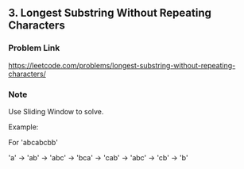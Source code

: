 ## 3. Longest Substring Without Repeating Characters

### Problem Link 
https://leetcode.com/problems/longest-substring-without-repeating-characters/

### Note
Use Sliding Window to solve.

Example:

For 'abcabcbb'

'a' -> 'ab' -> 'abc' -> 'bca' -> 'cab' -> 'abc' -> 'cb' -> 'b'
